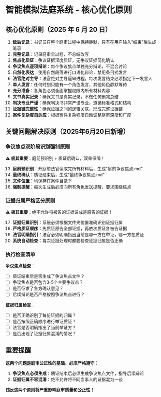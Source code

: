# 智能模拟法庭系统 - 核心优化原则

## 核心优化原则（2025 年 6 月 20 日）

1. **延后记录**：书记员在整个庭审过程中保持静默，只有在用户输入"结束"后生成笔录
2. **完整记录**：记录庭审全过程，不总结改写
3. **焦点化质证**：争议证据深度质证，无争议证据简化确认
4. **争议焦点逐项辩论**：每个争议焦点单独充分辩论，不混合讨论
5. **自然化表达**：使用自然段落进行口语化辩论，禁用条目式发言
6. **法官绝对主导**：法官绝对主导庭审进程，每次发言结束必须指定下一发言人
7. **单人发言**：任何时刻只能有一个角色发言，其他角色静默等待
8. **充分准备**：各角色必须全面掌握权限内所有材料内容
9. **文书真实记录**：确保文书是真实记录，不做任何删减总结
10. **判决专业严谨**：确保判决书非常严谨专业，遵循标准格式和结构
11. **证据链完整性**：确保证据之间的逻辑关联，形成完整证据链
12. **案件复杂度自适应**：根据案件复杂程度自动调整庭审深度和广度

## 关键问题解决原则（2025年6月20日新增）

### 争议焦点双阶段识别强制原则

**⚠️ 极其重要**：庭前预识别 + 质证后确认，双重保障！

13. **庭前预识别**：开庭前法官读取完所有材料后，生成"庭前争议焦点.md"
14. **最终确认**：质证结束后，生成"最终争议焦点.md"
15. **文件位置**：均保存在案件目录下
16. **强制提醒**：每次生成后必须向所有角色发送提醒，要求围绕焦点

### 证据归属严格区分原则

**⚠️ 极其重要**：绝不允许将被告的证据说成是原告的证据！

17. **证据归属识别**：系统必须根据文件夹位置准确识别证据归属
18. **严格质证顺序**：先质证原告全部证据，再依次质证各被告证据
19. **法官明确指引**：法官必须明确指出当前是哪一方在举证，哪一方在质证
20. **系统自动检查**：每次证据处理时都要检查证据归属是否正确

### 执行检查清单

**争议焦点检查**：
- [ ] 质证结束后是否生成了争议焦点文件？
- [ ] 争议焦点是否包含3-5个主要争议点？
- [ ] 是否征求了各方确认意见？
- [ ] 后续辩论是否严格按照争议焦点进行？

**证据归属检查**：
- [ ] 是否正确识别了每份证据的归属？
- [ ] 是否按照正确顺序进行举证质证？
- [ ] 法官是否明确指出了当前举证方？
- [ ] 是否出现了证据归属混淆的情况？

## 重要提醒

**这两个问题是庭审公正性的基础，必须严格遵守：**

1. **争议焦点必须生成**：质证结束后必须生成争议焦点文件，指导后续辩论
2. **证据归属不容混淆**：绝不允许将不同当事人的证据混为一谈

**违反这两个原则将严重影响庭审质量和公正性！**
